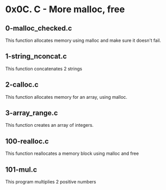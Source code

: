 # 0x0C. C - More malloc, free

## 0-malloc_checked.c

This function allocates memory using malloc and make sure it doesn't fail.

## 1-string_nconcat.c

This function concatenates 2 strings

## 2-calloc.c

This function allocates memory for an array, using malloc.

## 3-array_range.c

This function creates an array of integers.

## 100-realloc.c

This function reallocates a memory block using malloc and free

## 101-mul.c

This program multiplies 2 positive numbers
